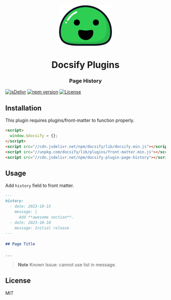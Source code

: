 <p align="center">
  <img src="docsify.svg" alt="Docsify Logo" height="128">
</p>
<h1 align="center">Docsify Plugins</h1>
<h3 align="center">Page History</h3>

[![jsDelivr](https://data.jsdelivr.com/v1/package/npm/docsify-plugin-page-history/badge)](https://www.jsdelivr.com/package/npm/docsify-plugin-page-history)
[![npm version](https://badge.fury.io/js/docsify-plugin-page-history.svg)](https://badge.fury.io/js/docsify-plugin-page-history)
[![License](https://img.shields.io/npm/l/docsify-plugin-page-history)](https://github.com/lollipop-onl/docsify-plugins/blob/main/LICENSE)

## Installation

This plugin requires plugins/front-matter to function properly.

```html
<script>
  window.$docsify = {};
</script>
<script src="//cdn.jsdelivr.net/npm/docsify/lib/docsify.min.js"></script>
<script src="//unpkg.com/docsify/lib/plugins/front-matter.min.js"></script>
<script src="//cdn.jsdelivr.net/npm/docsify-plugin-page-history"></script>
```

## Usage

Add `history` field to front matter.

```md
---
history:
  - date: 2023-10-15
    message: |
      Add **awesome section**.
  - date: 2023-10-10
    message: Initial release
---

## Page Title

...
```

> **Note**
> Known Issue: cannot use list in message.

## License

MIT
